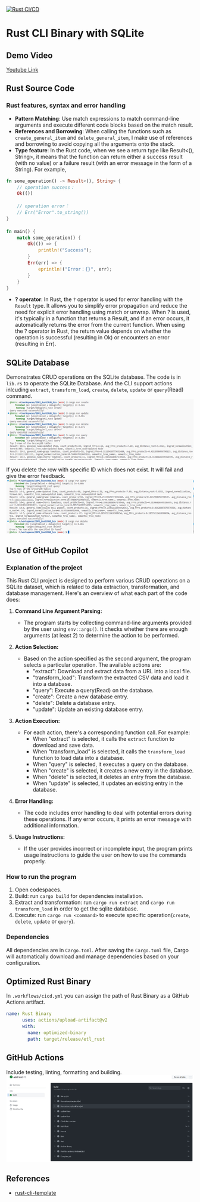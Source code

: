 [![Rust CI/CD](https://github.com/nogibjj/IDP2_RustCRUD_hzx/actions/workflows/cicd.yml/badge.svg)](https://github.com/nogibjj/IDP2_RustCRUD_hzx/actions/workflows/cicd.yml)
# Rust CLI Binary with SQLite

## Demo Video
[Youtube Link](https://youtu.be/w8AJo-IJ3EA)


## Rust Source Code
###  Rust features, syntax and error handling
- **Pattern Matching**: Use match expressions to match command-line arguments and execute different code blocks based on the match result.
- **References and Borrowing**: When calling the functions such as `create_general_item` and `delete_general_item`, I make use of references and borrowing to avoid copying all the arguments onto the stack.
- **Type feature**: In the Rust code, when we see a return type like Result<(), String>, it means that the function can return either a success result (with no value) or a failure result (with an error message in the form of a String). For example,
```Rust
fn some_operation() -> Result<(), String> {
    // operation success：
    Ok(())

    // operation error：
    // Err("Error".to_string())
}

fn main() {
    match some_operation() {
        Ok(()) => {
            println!("Success");
        }
        Err(err) => {
            eprintln!("Error：{}", err);
        }
    }
}
```

- **? operator**: In Rust, the `?` operator is used for error handling with the `Result` type. It allows you to simplify error propagation and reduce the need for explicit error handling using match or unwrap. When ? is used, it's typically in a function that returns a Result, and if an error occurs, it automatically returns the error from the current function. When using the ? operator in Rust, the return value depends on whether the operation is successful (resulting in Ok) or encounters an error (resulting in Err).

## SQLite Database
Demonstrates CRUD operations on the SQLite database. The code is in `lib.rs` to operate the SQLite Database. And the CLI support actions inlcuding `extract`, `transform_load`, `create`, `delete`, `update` or `query`(Read) command.
![Alt text](image.png)

If you delete the row with specific ID which does not exist. It will fail and give the error feedback.
![Alt text](image-1.png)

## Use of GitHub Copilot
### Explanation of the project
This Rust CLI project is designed to perform various CRUD operations on a SQLite dataset, which is related to data extraction, transformation, and database management. Here's an overview of what each part of the code does:

1. **Command Line Argument Parsing:**
   - The program starts by collecting command-line arguments provided by the user using `env::args()`. It checks whether there are enough arguments (at least 2) to determine the action to be performed.

2. **Action Selection:**
   - Based on the action specified as the second argument, the program selects a particular operation. The available actions are:
     - "extract": Download and extract data from a URL into a local file.
     - "transform_load": Transform the extracted CSV data and load it into a database.
     - "query": Execute a query(Read) on the database.
     - "create": Create a new database entry.
     - "delete": Delete a database entry.
     - "update": Update an existing database entry.

3. **Action Execution:**
   - For each action, there's a corresponding function call. For example:
     - When "extract" is selected, it calls the `extract` function to download and save data.
     - When "transform_load" is selected, it calls the `transform_load` function to load data into a database.
     - When "query" is selected, it executes a query on the database.
     - When "create" is selected, it creates a new entry in the database.
     - When "delete" is selected, it deletes an entry from the database.
     - When "update" is selected, it updates an existing entry in the database.

4. **Error Handling:**
   - The code includes error handling to deal with potential errors during these operations. If any error occurs, it prints an error message with additional information.

5. **Usage Instructions:**
   - If the user provides incorrect or incomplete input, the program prints usage instructions to guide the user on how to use the commands properly.

### How to run the program
1. Open codespaces.
2. Build: run `cargo build` for dependencies installation.
3. Extract and transformation: run `cargo run extract` and `cargo run transform_load` in order to get the sqlite database.
4. Execute: run `cargo run <command>` to execute specific operation(`create`, `delete`, `update` or `query`).

### Dependencies 
All dependencies are in `Cargo.toml`. After saving the `Cargo.toml` file, Cargo will automatically download and manage dependencies based on your configuration.

## Optimized Rust Binary
In `.workflows/cicd.yml` you can assign the path of Rust Binary as a GitHub Actions artifact.
``` yml
name: Rust Binary
      uses: actions/upload-artifact@v2
      with:
        name: optimized-binary
        path: target/release/etl_rust
```

## GitHub Actions
Include testing, linting, formatting and building.
![Alt text](image-2.png)

## References

* [rust-cli-template](https://github.com/kbknapp/rust-cli-template)
